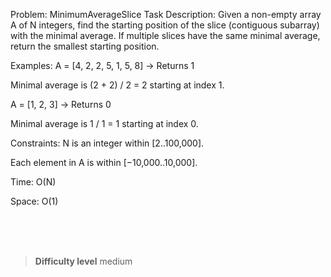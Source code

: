 Problem: MinimumAverageSlice
Task Description:
Given a non-empty array A of N integers, find the starting position of the slice (contiguous subarray) with the minimal average. If multiple slices have the same minimal average, return the smallest starting position.

Examples:
A = [4, 2, 2, 5, 1, 5, 8] → Returns 1

Minimal average is (2 + 2) / 2 = 2 starting at index 1.

A = [1, 2, 3] → Returns 0

Minimal average is 1 / 1 = 1 starting at index 0.

Constraints:
N is an integer within [2..100,000].

Each element in A is within [−10,000..10,000].

Time: O(N)

Space: O(1)



<br><br><br>

> **Difficulty level**
> medium